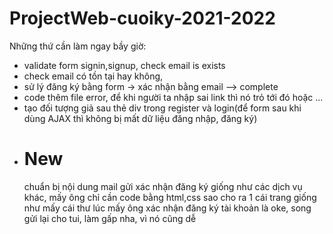 # ProjectWeb-cuoiky-2021-2022

Những thứ cần làm ngay bầy giờ:
- validate form signin,signup, check email is exists
- check email có tồn tại hay không, 
- sử lý đăng ký bằng form -> xác nhận bằng email --> complete
- code thêm file error, để khi người ta nhập sai link thì nó trỏ tới đó hoặc  ...
- tạo đối tượng giả sau thẻ div trong register và login(để form sau khi dùng AJAX thì không bị mất dữ liệu đăng nhập, đăng ký)
- <h1>New</h1> chuẩn bị nội dung mail gửi xác nhận đăng ký giống như các dịch vụ khác, mấy ông chỉ cần code bằng html,css sao cho ra 1 cái trang giống như mấy cái thư lúc mấy ông xác nhận đăng ký tài khoản là oke, song gửi lại cho tui, làm gấp nha, vì nó cũng dễ
